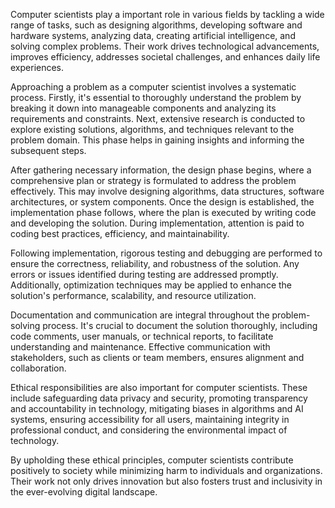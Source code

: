 Computer scientists play a important role in various fields by tackling a wide range of tasks, such as designing algorithms, developing software and hardware systems, analyzing data, creating artificial intelligence, and solving complex problems. Their work drives technological advancements, improves efficiency, addresses societal challenges, and enhances daily life experiences.

Approaching a problem as a computer scientist involves a systematic process. Firstly, it's essential to thoroughly understand the problem by breaking it down into manageable components and analyzing its requirements and constraints. Next, extensive research is conducted to explore existing solutions, algorithms, and techniques relevant to the problem domain. This phase helps in gaining insights and informing the subsequent steps.

After gathering necessary information, the design phase begins, where a comprehensive plan or strategy is formulated to address the problem effectively. This may involve designing algorithms, data structures, software architectures, or system components. Once the design is established, the implementation phase follows, where the plan is executed by writing code and developing the solution. During implementation, attention is paid to coding best practices, efficiency, and maintainability.

Following implementation, rigorous testing and debugging are performed to ensure the correctness, reliability, and robustness of the solution. Any errors or issues identified during testing are addressed promptly. Additionally, optimization techniques may be applied to enhance the solution's performance, scalability, and resource utilization.

Documentation and communication are integral throughout the problem-solving process. It's crucial to document the solution thoroughly, including code comments, user manuals, or technical reports, to facilitate understanding and maintenance. Effective communication with stakeholders, such as clients or team members, ensures alignment and collaboration.

Ethical responsibilities are also important for computer scientists. These include safeguarding data privacy and security, promoting transparency and accountability in technology, mitigating biases in algorithms and AI systems, ensuring accessibility for all users, maintaining integrity in professional conduct, and considering the environmental impact of technology.

By upholding these ethical principles, computer scientists contribute positively to society while minimizing harm to individuals and organizations. Their work not only drives innovation but also fosters trust and inclusivity in the ever-evolving digital landscape.

